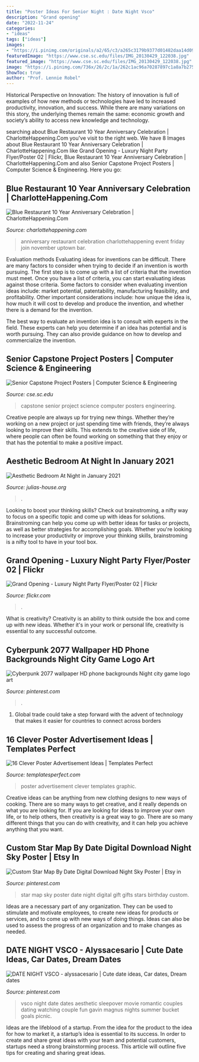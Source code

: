 ```yaml
---
title: "Poster Ideas For Senior Night : Date Night Vsco"
description: "Grand opening"
date: "2022-11-24"
categories:
- "ideas"
tags: ["ideas"]
images:
- "https://i.pinimg.com/originals/a2/65/c3/a265c3179b9377d01482daa14d09a2ec.png"
featuredImage: "https://www.cse.sc.edu/files/IMG_20130429_122038.jpg"
featured_image: "https://www.cse.sc.edu/files/IMG_20130429_122038.jpg"
image: "https://i.pinimg.com/736x/26/2c/1a/262c1ac96a70287897c1a8a7b275d995.jpg"
ShowToc: true
author: "Prof. Lennie Robel"
---
```



Historical Perspective on Innovation:
The history of innovation is full of examples of how new methods or technologies have led to increased productivity, innovation, and success. While there are many variations on this story, the underlying themes remain the same: economic growth and society’s ability to access new knowledge and technology.

	

		
searching about Blue Restaurant 10 Year Anniversary Celebration | CharlotteHappening.Com you've visit to the right web. We have 8 Images about Blue Restaurant 10 Year Anniversary Celebration | CharlotteHappening.Com like Grand Opening - Luxury Night Party Flyer/Poster 02 | Flickr, Blue Restaurant 10 Year Anniversary Celebration | CharlotteHappening.Com and also Senior Capstone Project Posters | Computer Science &amp; Engineering. Here you go:
		
    
## Blue Restaurant 10 Year Anniversary Celebration | CharlotteHappening.Com

<img loading=lazy src="http://www.charlottehappening.com/wp-content/uploads/2013/11/Blue-Restaurant-10-Year-Anniversary-Celebration.jpg" onerror="this.onerror=null;this.src='https://tse2.mm.bing.net/th?id=OIP.cmyxmFGSQBQ0l1qEarHhYAHaLH&amp;pid=15.1';" alt="Blue Restaurant 10 Year Anniversary Celebration | CharlotteHappening.Com">

_Source: charlottehappening.com_

>anniversary restaurant celebration charlottehappening event friday join november uptown bar. 

	

Evaluation methods
Evaluating ideas for inventions can be difficult. There are many factors to consider when trying to decide if an invention is worth pursuing. The first step is to come up with a list of criteria that the invention must meet. Once you have a list of criteria, you can start evaluating ideas against those criteria.
Some factors to consider when evaluating invention ideas include: market potential, patentability, manufacturing feasibility, and profitability. Other important considerations include: how unique the idea is, how much it will cost to develop and produce the invention, and whether there is a demand for the invention.

The best way to evaluate an invention idea is to consult with experts in the field. These experts can help you determine if an idea has potential and is worth pursuing. They can also provide guidance on how to develop and commercialize the invention.

    
## Senior Capstone Project Posters | Computer Science &amp; Engineering

<img loading=lazy src="https://www.cse.sc.edu/files/IMG_20130429_122038.jpg" onerror="this.onerror=null;this.src='https://tse3.mm.bing.net/th?id=OIP.lAPGsM5Tb6s1ssJ3qoGxeQHaFj&amp;pid=15.1';" alt="Senior Capstone Project Posters | Computer Science &amp; Engineering">

_Source: cse.sc.edu_

>capstone senior project science computer posters engineering. 

	

Creative people are always up for trying new things. Whether they’re working on a new project or just spending time with friends, they’re always looking to improve their skills. This extends to the creative side of life, where people can often be found working on something that they enjoy or that has the potential to make a positive impact.

    
## Aesthetic Bedroom At Night In January 2021

<img loading=lazy src="https://i.pinimg.com/originals/a2/65/c3/a265c3179b9377d01482daa14d09a2ec.png" onerror="this.onerror=null;this.src='https://tse1.mm.bing.net/th?id=OIP.q-wOg7LHG6pMJC-Mt3LPZAHaJ5&amp;pid=15.1';" alt="Aesthetic Bedroom At Night in January 2021">

_Source: julias-house.org_

>. 

	

Looking to boost your thinking skills? Check out brainstroming, a nifty way to focus on a specific topic and come up with ideas for solutions. Brainstroming can help you come up with better ideas for tasks or projects, as well as better strategies for accomplishing goals. Whether you're looking to increase your productivity or improve your thinking skills, brainstroming is a nifty tool to have in your tool box.

    
## Grand Opening - Luxury Night Party Flyer/Poster 02 | Flickr

<img loading=lazy src="https://live.staticflickr.com/3799/11219893826_2078e4dba6_z.jpg" onerror="this.onerror=null;this.src='https://tse4.mm.bing.net/th?id=OIP.rtNboa6ESlZgoT75us165AAAAA&amp;pid=15.1';" alt="Grand Opening - Luxury Night Party Flyer/Poster 02 | Flickr">

_Source: flickr.com_

>. 

	

What is creativity?
Creativity is an ability to think outside the box and come up with new ideas. Whether it's in your work or personal life, creativity is essential to any successful outcome.

    
## Cyberpunk 2077 Wallpaper HD Phone Backgrounds Night City Game Logo Art

<img loading=lazy src="https://i.pinimg.com/736x/58/7b/d8/587bd8db9cc1d16b8d121ed11e33f8f7.jpg" onerror="this.onerror=null;this.src='https://tse4.mm.bing.net/th?id=OIP.fz6BGu2NwEKJbsqEyO4YEQHaNK&amp;pid=15.1';" alt="Cyberpunk 2077 wallpaper HD phone backgrounds Night city game logo art">

_Source: pinterest.com_

>. 

	

1. Global trade could take a step forward with the advent of technology that makes it easier for countries to connect across borders 

    
## 16 Clever Poster Advertisement Ideas | Templates Perfect

<img loading=lazy src="http://www.templatesperfect.com/wp-content/uploads/2013/11/poster-advertisement-111.jpg" onerror="this.onerror=null;this.src='https://tse2.mm.bing.net/th?id=OIP.anL15aLbFewZDuAoV2_MUQHaLH&amp;pid=15.1';" alt="16 Clever Poster Advertisement Ideas | Templates Perfect">

_Source: templatesperfect.com_

>poster advertisement clever templates graphic. 

	

Creative ideas can be anything from new clothing designs to new ways of cooking. There are so many ways to get creative, and it really depends on what you are looking for. If you are looking for ideas to improve your own life, or to help others, then creativity is a great way to go. There are so many different things that you can do with creativity, and it can help you achieve anything that you want.

    
## Custom Star Map By Date Digital Download Night Sky Poster | Etsy In

<img loading=lazy src="https://i.pinimg.com/736x/26/2c/1a/262c1ac96a70287897c1a8a7b275d995.jpg" onerror="this.onerror=null;this.src='https://tse4.mm.bing.net/th?id=OIP.OEmkF-IZjSF1zKWe5lX52wHaJ9&amp;pid=15.1';" alt="Custom Star Map By Date Digital Download Night Sky Poster | Etsy in">

_Source: pinterest.com_

>star map sky poster date night digital gift gifts stars birthday custom. 

	

Ideas are a necessary part of any organization. They can be used to stimulate and motivate employees, to create new ideas for products or services, and to come up with new ways of doing things. Ideas can also be used to assess the progress of an organization and to make changes as needed.

    
## DATE NIGHT VSCO - Alyssacesario | Cute Date Ideas, Car Dates, Dream Dates

<img loading=lazy src="https://i.pinimg.com/736x/20/b9/70/20b970c99ef816391fbb483701203786.jpg" onerror="this.onerror=null;this.src='https://tse2.mm.bing.net/th?id=OIP.KbFVpMseqjoJxJRv4vc0DwHaJ4&amp;pid=15.1';" alt="DATE NIGHT VSCO - alyssacesario | Cute date ideas, Car dates, Dream dates">

_Source: pinterest.com_

>vsco night date dates aesthetic sleepover movie romantic couples dating watching couple fun gavin magnus nights summer bucket goals picnic. 

	

Ideas are the lifeblood of a startup. From the idea for the product to the idea for how to market it, a startup’s idea is essential to its success. In order to create and share great ideas with your team and potential customers, startups need a strong brainstorming process. This article will outline five tips for creating and sharing great ideas.

